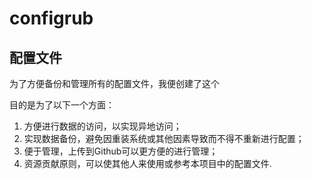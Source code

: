 # configrub
配置文件
----
为了方便备份和管理所有的配置文件，我便创建了这个

目的是为了以下一个方面：

1. 方便进行数据的访问，以实现异地访问；
2. 实现数据备份，避免因重装系统或其他因素导致而不得不重新进行配置；
3. 便于管理，上传到Github可以更方便的进行管理；
4. 资源贡献原则，可以使其他人来使用或参考本项目中的配置文件.
